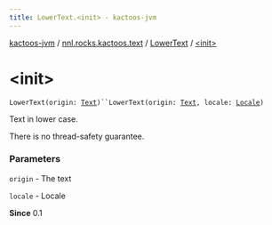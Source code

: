 ```yaml
---
title: LowerText.<init> - kactoos-jvm
---
```


[kactoos-jvm](../../index.html) / [nnl.rocks.kactoos.text](../index.html) / [LowerText](index.html) / [&lt;init&gt;](./-init-.html)

# &lt;init&gt;

`LowerText(origin: `[`Text`](../../nnl.rocks.kactoos/-text/index.html)`)``LowerText(origin: `[`Text`](../../nnl.rocks.kactoos/-text/index.html)`, locale: `[`Locale`](http://docs.oracle.com/javase/8/docs/api/java/util/Locale.html)`)`

Text in lower case.

There is no thread-safety guarantee.

### Parameters

`origin` - The text

`locale` - Locale

**Since**
0.1

